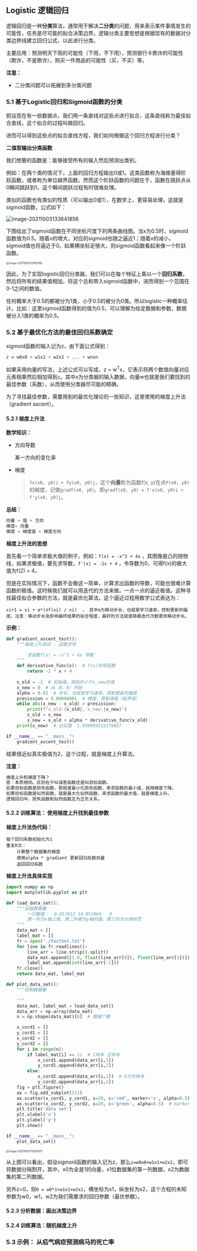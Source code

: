 ## Logistic 逻辑回归

 逻辑回归是一种**分类**算法，通常用于解决**二分类**的问题，用来表示某件事情发生的可能性，任务是尽可能的拟合决策边界。逻辑分类主要思想是根据现有的数据对分类边界线建立回归公式，以此进行分类。

主要应用：预测明天下雨的可能性（下雨，不下雨），预测银行卡欺诈的可能性（欺诈，不是欺诈），购买一件商品的可能性（买，不买）等。

**注意：**

- 二分类问题可以拓展到多分类问题



### 5.1 基于Logistic回归和Sigmoid函数的分类



假设现在有一些数据点，我们用一条直线对这些点进行拟合，这条直线称为最佳拟合直线，这个拟合的过程叫做回归。

进而可以得到这些点的拟合直线方程，我们如何根据这个回归方程进行分类？



**二值型输出分类函数**

我们想要的函数是：能够接受所有的输入然后预测出类别。 

例如：在两个类的情况下，上面的回归方程输出0或1。这类函数称为海维塞得阶跃函数，或者称为单位越界函数。然而这个阶跃函数的问题在于，函数在跳跃点从0瞬间跳跃到1，这个瞬间跳跃过程有时很难处理。

类似的函数也有类似的性质（可以输出0或1），在数学上，更容易处理，这就是sigmoid函数，公式如下：

![image-20211003133641856](/home/fanzone/.config/Typora/typora-user-images/image-20211003133641856.png)

下图给出了sigmoid函数在不同坐标尺度下的两条曲线图。当x为0.5时，sigmoid函数值为0.5。随着x的增大，对应的sigmoid也随之逼近1；随着x的减小，sigmoid值也将逼近于0。如果横坐标足够大，则sigmoid函数看起来像一个阶跃函数。

<img src="/home/fanzone/.config/Typora/typora-user-images/image-20211003133912082.png" alt="image-20211003133912082" style="zoom:50%;" />

因此，为了实现logistic回归分类器，我们可以在每个特征上乘以一个**回归系数**，然后将所有的结果值相加，将这个总和带入sigmoid函数中，进而得到一个范围在0-1之间的数值。

任何概率大于0.5的都被分为1类，小于0.5的被分为0类。所以logistic一种概率估计。比如：这里sigmoid函数得到的值为0.5，可以理解为给定数据和参数，数据被分入1类的概率为0.5。



### 5.2 基于最优化方法的最佳回归系数确定

sigmoid函数的输入记为z，由下面公式得到：

```mathematica
z = w0x0 + w1x1 + w2x2 + ... + wnxn
```

如果采用向量的写法，上述公式可以写成，z = w<sup>T</sup>x，它表示将两个数值向量对应元素相乘然后相加得到`z`。其中x为分类器的输入数据，向量w也就是我们要找到的最佳参数（系数），从而使用分类器尽可能的精确。

为了寻找最佳参数，需要用到的最优化理论的一些知识，这里使用的梯度上升法（gradient ascent）。

#### 5.2.1 梯度上升法

**数学知识：**

- 方向导数

  某一方向的变化率

- 梯度

  > `fx(x0, y0)i + fy(x0, y0)j`，这个**向量**称为函数f(x, y)在点`P(x0, y0)`的梯度，记做`gradf(x0, y0)`。即`gradf(x0, y0) = f'x(x0, y0)i + f'y(x0, y0)j`。

**总结：**

```python
向量 = 值 + 方向
梯度= 向量
梯度 = 梯度值 + 梯度方向
```

**梯度上升法的思想**

首先看一个简单求极大值的例子，例如：`f(x) = -x^2 + 4x` ，其图像是凸的抛物线，如果求极值，要先求导数，`f'(x) = -2x + 4` ，令导数为0，可得f(x)的极大值为f(2) = 4。

但是在实际情况下，函数不会像这一简单，计算求出函数的导数，可能也很难计算函数的极值。这时候我们就可以用迭代的方法来做。一点一点的逼近极值。这种寻找最佳拟合参数的方法，就是最优化算法。这个逼近过程用数学公式表达为：

```
xi+1 = xi + α*(∂f(xi) / xi)  ， 其中α为移动步长，也就是学习速率，控制更新的幅度。注意：移动步长会影响最终结果的拟合程度，最好的方法就是随着迭代次数更改移动步长。
```

**示例：**

```python
def gradient_ascent_test():
    """梯度上升测试 - 函数求导

        求函数f(x) = -x^2 + 4x 导数
    """
    def derivative_func(x):  # f(x)的导函数
        return -2 * x + 4
    
    x_old = -1  # 初始值，随机的小于x_new的值
    x_new = 0  # 从（0，0）开始
    alpha = 0.01  # 步长，也就是学习速率，控制更新的幅度
    presission = 0.00000001  # 精度，更新阈值（临界值）
    while abs(x_new - x_old) > presission:
        print(f"x_old:{x_old}, x_new:{x_new}")
        x_old = x_new
        x_new = x_old + alpha * derivative_func(x_old)
    print(x_new)  # 近似值  1.999999515279857

if __name__ == "__main__":
    gradient_ascent_test()
```

结果很近似真实极值为2，这个过程，就是梯度上升算法。

**注意：**

```python
梯度上升和梯度下降？
答：本质相同。区别在于叫误差函数还是叫目标函数。
如果目标函数是损失函数，那就是最小化损失函数，来求函数的最小值，就用梯度下降。
如果目标函数是似然函数，就是最大化似然函数，来求函数的最大值，就是梯度上升。
逻辑回归中，损失函数和似然函数互为正负关系。
```

#### 5.2.2 训练算法： 使用梯度上升找到最佳参数

**梯度上升法伪代码：**

```
每个回归系数初始化为1
重复R次：
	计算整个数据集的梯度
	使用alpha * gradient 更新回归系数向量
	返回回归系数
```

**梯度上升法具体实现**

```python
import numpy as np 
import matplotlib.pyplot as plt

def load_data_set():
    """加载数据集
        一行数据： -0.017612	14.053064	0
        第一列为x轴上值，第二列看为y轴的值，第三列为分类标签
    """
    data_mat = []
    label_mat = []
    fr = open('./testSet.txt')
    for line in fr.readlines():
        line_arr = line.strip().split()
        data_mat.append([1.0, float(line_arr[0]), float(line_arr[1])])  # string类型，需要转成float类型
        label_mat.append(int(line_arr[-1]))
    fr.close()
    return data_mat, label_mat

def plot_data_set():
    """绘制数据集

    """
    data_mat, label_mat = load_data_set()
    data_arr = np.array(data_mat)
    n = np.shape(data_mat)[0]  # 数据个数

    x_cord1 = []
    y_cord1 = []
    x_cord2 = []
    y_cord2 = []
    for i in range(n):
        if label_mat[i] == 1:  # 1样本 正样本
            x_cord1.append(data_arr[i,1])
            y_cord1.append(data_arr[i,2])
        else:
            x_cord2.append(data_arr[i,1])  # 0为负样本
            y_cord2.append(data_arr[i,2])
    fig = plt.figure()
    ax = fig.add_subplot(111)
    ax.scatter(x_cord1, y_cord1, s=20, c='red', marker='s', alpha=0.5)  # s为marker的size,c为marker的颜色
    ax.scatter(x_cord2, y_cord2, s=20, c='green', alpha=0.5)  # marker 参数默认为圆形，marker=s为方块
    plt.title('data set')
    plt.xlabel('x')
    plt.ylabel('y')
    plt.show()

if __name__ == "__main__":
    plot_data_set()
```

<img src="/home/fanzone/.config/Typora/typora-user-images/image-20211003173630301.png" alt="image-20211003173630301" style="zoom:50%;" />

从上图可以看出，假设sigmoid函数的输入记为z，那么`z=w0x0+w1x1+w2x2`，即可将数据分隔割开，其中，x0为全是1的向量，x1位数据集的第一列数据，x2为数据集的第二列数据。

另外z=0，则`0 = w0*1+w1x1+w2x2`，横坐标为x1，纵坐标为x2，这个方程的未知参数为w0，w1，w2为我们需要求的回归参数（最优参数）。



#### 5.2.3 分析数据：画出决策边界





#### 5.2.4 训练算法：随机梯度上升



### 5.3 示例： 从疝气病症预测病马的死亡率


